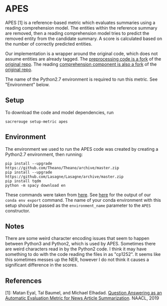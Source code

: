 # APES
APES [1] is a reference-based metric which evaluates summaries using a reading comprehension model.
The entities within the reference summary are removed, then a reading comprehension model tries to predict the removed entity from the candidate summary.
A score is calculated based on the number of correctly predicted entities.

Our implementation is a wrapper around the original code, which does not assume entities are already tagged.
The [preprocessing code is a fork](https://github.com/danieldeutsch/APES-on-TAC2011) of the [original repo](https://github.com/mataney/APES-on-TAC2011).
The reading [comprehension component is also a fork](https://github.com/danieldeutsch/rc-cnn-dailymail) of the [original repo](https://github.com/mataney/rc-cnn-dailymail).

The name of the Python2.7 environment is required to run this metric.
See "Environment" below.

## Setup
To download the code and model dependencies, run
```
sacrerouge setup-metric apes
```

## Environment
The environment we used to run the APES code was created by creating a Python2.7 environment, then running:
```
pip install --upgrade https://github.com/Theano/Theano/archive/master.zip
pip install --upgrade https://github.com/Lasagne/Lasagne/archive/master.zip
pip install tqdm
python -m spacy download en
```
These commands were taken from [here](https://github.com/theblackcat102/rc-cnn-dailymail/blob/master/setup.sh).
See [here](../../environments/apes.yml) for the output of our `conda env export` command.
The name of your conda environment with this setup should be passed as the `environment_name` parameter to the `APES` constructor.

## Notes
There are some weird character encoding issues that seem to happen between Python3 and Python2, which is used by APES.
Sometimes there are weird characters read in by the Python2 code.
I think it may have something to do with the code reading the files in as "cp1252".
It seems like this sometimes messes up the NER, however I do not think it causes a significant difference in the scores.

## References
[1]: Matan Eyal, Tal Baumel, and Michael Elhadad. [Question Answering as an Automatic Evaluation Metric for News Article Summarization](https://www.aclweb.org/anthology/N19-1395/). NAACL, 2019